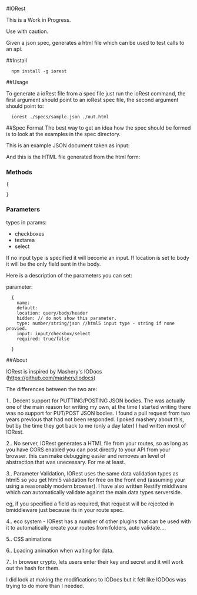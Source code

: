 #IORest

This is a Work in Progress.

Use with caution.

Given a json spec, generates a html file which can be used to test calls to an api.

##Install

```
  npm install -g iorest
```

##Usage

To generate a ioRest file from a spec file just run the ioRest command, the first argument should point to an ioRest spec file, the second argument should point to:

```
  iorest ./specs/sample.json ./out.html
```

##Spec Format
The best way to get an idea how the spec should be formed is to look at the examples in the spec directory.


This is an example JSON document taken as input:


And this is the HTML file generated from the html form:


### Methods
```
{

}
```


### Parameters
types in params:

  * checkboxes
  * textarea
  * select

If no input type is specified it will become an input. If location is set to body it will be the only field sent in the body.


Here is a description of the parameters you can set:

  parameter:
```
  {
    name:
    default:
    location: query/body/header
    hidden: // do not show this parameter.
    type: number/string/json //html5 input type - string if none provied.
    input: input/checkbox/select
    required: true/false

  }
```

  ##About

  IORest is inspired by Mashery's IODocs (https://github.com/mashery/iodocs)

  The differences between the two are:


  1.. Decent support for PUTTING/POSTING JSON bodies. The was actually one of the main reason for writing my own, at the time I started writing there was no support for PUT/POST JSON bodies. I found a pull request from two years previous that had not been responded. I poked mashery about this, but by the time they got back to me (only a day later) I had written most of IORest.

  2.. No server, IORest generates a HTML file from your routes, so as long as you have CORS enabled you can post directly to your API from your browser. this can make debugging easier and removes an level of abstraction that was unecessary. For me at least.


  3.. Parameter Validation, IORest uses the same data validation types as html5 so you get html5 validation for free on the front end (assuming your using a reasonably modern browser).  I have also written Restify middlware which can automatically validate against the main data types serverside.

  eg, if you specified a field as required, that request will be rejected in bmiddleware just because its in your route spec.

  4.. eco system - IORest has a number of other plugins that can be used with it to automatically create your routes from folders, auto validate....

  5.. CSS animations

  6.. Loading animation when waiting for data.

  7.. In browser crypto, lets users enter their key and secret and it will work out the hash for them.


  I did look at making the modifications to IODocs but it felt like IODOcs was trying to do more than I needed.

